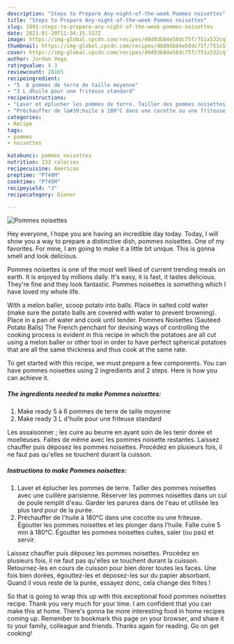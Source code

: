 ```yaml
---
description: "Steps to Prepare Any-night-of-the-week Pommes noisettes"
title: "Steps to Prepare Any-night-of-the-week Pommes noisettes"
slug: 1891-steps-to-prepare-any-night-of-the-week-pommes-noisettes
date: 2021-01-20T11:34:15.537Z
image: https://img-global.cpcdn.com/recipes/40d93b84e58dc75f/751x532cq70/pommes-noisettes-photo-principale-de-la-recette.jpg
thumbnail: https://img-global.cpcdn.com/recipes/40d93b84e58dc75f/751x532cq70/pommes-noisettes-photo-principale-de-la-recette.jpg
cover: https://img-global.cpcdn.com/recipes/40d93b84e58dc75f/751x532cq70/pommes-noisettes-photo-principale-de-la-recette.jpg
author: Jordan Vega
ratingvalue: 4.3
reviewcount: 28165
recipeingredient:
- "5  6 pommes de terre de taille moyenne"
- "3 L dhuile pour une friteuse standard"
recipeinstructions:
- "Laver et éplucher les pommes de terre. Tailler des pommes noisettes avec une cuillère parisienne. Réserver les pommes noisettes dans un cul de poule remplit d&#39;eau. Garder les parures dans de l&#39;eau et utilisée les plus tard pour de la purée."
- "Préchauffer de l&#39;huile à 180°C dans une cocotte ou une friteuse. Égoutter les pommes noisettes et les plonger dans l&#39;huile. Faîte cuire 5 min à 180°C. Égoutter les pommes noisettes cuites, saler (ou pas) et servir."
categories:
- Recipe
tags:
- pommes
- noisettes

katakunci: pommes noisettes 
nutrition: 233 calories
recipecuisine: American
preptime: "PT40M"
cooktime: "PT45M"
recipeyield: "3"
recipecategory: Dinner

---
```



![Pommes noisettes](https://img-global.cpcdn.com/recipes/40d93b84e58dc75f/751x532cq70/pommes-noisettes-photo-principale-de-la-recette.jpg)

Hey everyone, I hope you are having an incredible day today. Today, I will show you a way to prepare a distinctive dish, pommes noisettes. One of my favorites. For mine, I am going to make it a little bit unique. This is gonna smell and look delicious.

Pommes noisettes is one of the most well liked of current trending meals on earth. It is enjoyed by millions daily. It's easy, it is fast, it tastes delicious. They're fine and they look fantastic. Pommes noisettes is something which I have loved my whole life.

With a melon baller, scoop potato into balls. Place in salted cold water (make sure the potato balls are covered with water to prevent browning). Place in a pan of water and cook until tender. Pommes Noisettes (Sautéed Potato Balls) The French penchant for devising ways of controlling the cooking process is evident in this recipe in which the potatoes are all cut using a melon baller or other tool in order to have perfect spherical potatoes that are all the same thickness and thus cook at the same rate.


To get started with this recipe, we must prepare a few components. You can have pommes noisettes using 2 ingredients and 2 steps. Here is how you can achieve it.

<!--inarticleads1-->

##### The ingredients needed to make Pommes noisettes:

1. Make ready 5 à 6 pommes de terre de taille moyenne
1. Make ready 3 L d&#39;huile pour une friteuse standard


Les assaisonner ; les cuire au beurre en ayant soin de les tenir dorée et moelleuses. Faites de même avec les pommes noisette restantes. Laissez chauffer puis déposez les pommes noisettes. Procédez en plusieurs fois, il ne faut pas qu&#39;elles se touchent durant la cuisson. 

<!--inarticleads2-->

##### Instructions to make Pommes noisettes:

1. Laver et éplucher les pommes de terre. Tailler des pommes noisettes avec une cuillère parisienne. Réserver les pommes noisettes dans un cul de poule remplit d&#39;eau. Garder les parures dans de l&#39;eau et utilisée les plus tard pour de la purée.
1. Préchauffer de l&#39;huile à 180°C dans une cocotte ou une friteuse. Égoutter les pommes noisettes et les plonger dans l&#39;huile. Faîte cuire 5 min à 180°C. Égoutter les pommes noisettes cuites, saler (ou pas) et servir.


Laissez chauffer puis déposez les pommes noisettes. Procédez en plusieurs fois, il ne faut pas qu&#39;elles se touchent durant la cuisson. Retournez-les en cours de cuisson pour bien dorer toutes les faces. Une fois bien dorées, égouttez-les et déposez-les sur du papier absorbant. Quand il vous reste de la purée, essayez donc, cela change des frites ! 

So that is going to wrap this up with this exceptional food pommes noisettes recipe. Thank you very much for your time. I am confident that you can make this at home. There's gonna be more interesting food in home recipes coming up. Remember to bookmark this page on your browser, and share it to your family, colleague and friends. Thanks again for reading. Go on get cooking!
